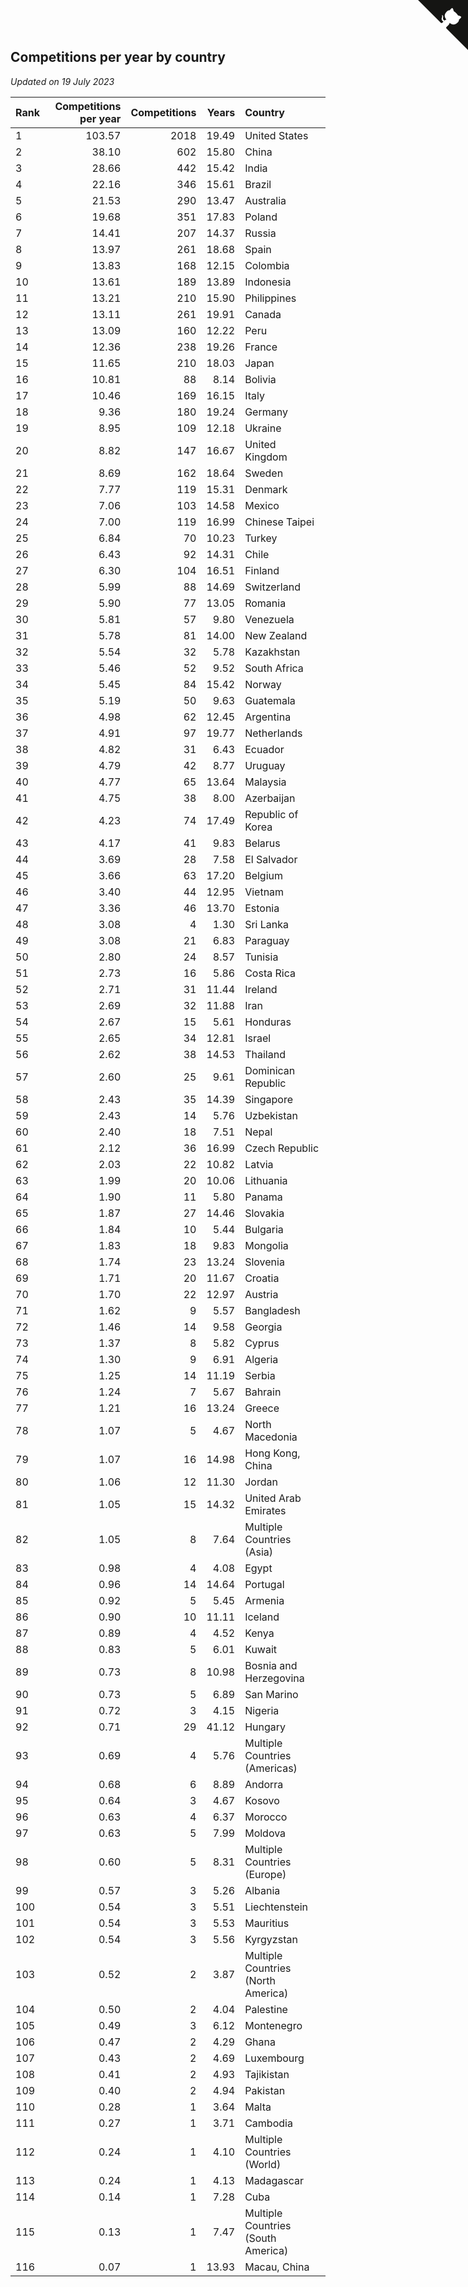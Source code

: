 ## Competitions per year by country

*Updated on 19 July 2023*

| Rank | Competitions per year | Competitions | Years | Country |
| :--- | ---: | ---: | ---: | :--- |
| 1 | 103.57 | 2018 | 19.49 | United States |
| 2 | 38.10 | 602 | 15.80 | China |
| 3 | 28.66 | 442 | 15.42 | India |
| 4 | 22.16 | 346 | 15.61 | Brazil |
| 5 | 21.53 | 290 | 13.47 | Australia |
| 6 | 19.68 | 351 | 17.83 | Poland |
| 7 | 14.41 | 207 | 14.37 | Russia |
| 8 | 13.97 | 261 | 18.68 | Spain |
| 9 | 13.83 | 168 | 12.15 | Colombia |
| 10 | 13.61 | 189 | 13.89 | Indonesia |
| 11 | 13.21 | 210 | 15.90 | Philippines |
| 12 | 13.11 | 261 | 19.91 | Canada |
| 13 | 13.09 | 160 | 12.22 | Peru |
| 14 | 12.36 | 238 | 19.26 | France |
| 15 | 11.65 | 210 | 18.03 | Japan |
| 16 | 10.81 | 88 | 8.14 | Bolivia |
| 17 | 10.46 | 169 | 16.15 | Italy |
| 18 | 9.36 | 180 | 19.24 | Germany |
| 19 | 8.95 | 109 | 12.18 | Ukraine |
| 20 | 8.82 | 147 | 16.67 | United Kingdom |
| 21 | 8.69 | 162 | 18.64 | Sweden |
| 22 | 7.77 | 119 | 15.31 | Denmark |
| 23 | 7.06 | 103 | 14.58 | Mexico |
| 24 | 7.00 | 119 | 16.99 | Chinese Taipei |
| 25 | 6.84 | 70 | 10.23 | Turkey |
| 26 | 6.43 | 92 | 14.31 | Chile |
| 27 | 6.30 | 104 | 16.51 | Finland |
| 28 | 5.99 | 88 | 14.69 | Switzerland |
| 29 | 5.90 | 77 | 13.05 | Romania |
| 30 | 5.81 | 57 | 9.80 | Venezuela |
| 31 | 5.78 | 81 | 14.00 | New Zealand |
| 32 | 5.54 | 32 | 5.78 | Kazakhstan |
| 33 | 5.46 | 52 | 9.52 | South Africa |
| 34 | 5.45 | 84 | 15.42 | Norway |
| 35 | 5.19 | 50 | 9.63 | Guatemala |
| 36 | 4.98 | 62 | 12.45 | Argentina |
| 37 | 4.91 | 97 | 19.77 | Netherlands |
| 38 | 4.82 | 31 | 6.43 | Ecuador |
| 39 | 4.79 | 42 | 8.77 | Uruguay |
| 40 | 4.77 | 65 | 13.64 | Malaysia |
| 41 | 4.75 | 38 | 8.00 | Azerbaijan |
| 42 | 4.23 | 74 | 17.49 | Republic of Korea |
| 43 | 4.17 | 41 | 9.83 | Belarus |
| 44 | 3.69 | 28 | 7.58 | El Salvador |
| 45 | 3.66 | 63 | 17.20 | Belgium |
| 46 | 3.40 | 44 | 12.95 | Vietnam |
| 47 | 3.36 | 46 | 13.70 | Estonia |
| 48 | 3.08 | 4 | 1.30 | Sri Lanka |
| 49 | 3.08 | 21 | 6.83 | Paraguay |
| 50 | 2.80 | 24 | 8.57 | Tunisia |
| 51 | 2.73 | 16 | 5.86 | Costa Rica |
| 52 | 2.71 | 31 | 11.44 | Ireland |
| 53 | 2.69 | 32 | 11.88 | Iran |
| 54 | 2.67 | 15 | 5.61 | Honduras |
| 55 | 2.65 | 34 | 12.81 | Israel |
| 56 | 2.62 | 38 | 14.53 | Thailand |
| 57 | 2.60 | 25 | 9.61 | Dominican Republic |
| 58 | 2.43 | 35 | 14.39 | Singapore |
| 59 | 2.43 | 14 | 5.76 | Uzbekistan |
| 60 | 2.40 | 18 | 7.51 | Nepal |
| 61 | 2.12 | 36 | 16.99 | Czech Republic |
| 62 | 2.03 | 22 | 10.82 | Latvia |
| 63 | 1.99 | 20 | 10.06 | Lithuania |
| 64 | 1.90 | 11 | 5.80 | Panama |
| 65 | 1.87 | 27 | 14.46 | Slovakia |
| 66 | 1.84 | 10 | 5.44 | Bulgaria |
| 67 | 1.83 | 18 | 9.83 | Mongolia |
| 68 | 1.74 | 23 | 13.24 | Slovenia |
| 69 | 1.71 | 20 | 11.67 | Croatia |
| 70 | 1.70 | 22 | 12.97 | Austria |
| 71 | 1.62 | 9 | 5.57 | Bangladesh |
| 72 | 1.46 | 14 | 9.58 | Georgia |
| 73 | 1.37 | 8 | 5.82 | Cyprus |
| 74 | 1.30 | 9 | 6.91 | Algeria |
| 75 | 1.25 | 14 | 11.19 | Serbia |
| 76 | 1.24 | 7 | 5.67 | Bahrain |
| 77 | 1.21 | 16 | 13.24 | Greece |
| 78 | 1.07 | 5 | 4.67 | North Macedonia |
| 79 | 1.07 | 16 | 14.98 | Hong Kong, China |
| 80 | 1.06 | 12 | 11.30 | Jordan |
| 81 | 1.05 | 15 | 14.32 | United Arab Emirates |
| 82 | 1.05 | 8 | 7.64 | Multiple Countries (Asia) |
| 83 | 0.98 | 4 | 4.08 | Egypt |
| 84 | 0.96 | 14 | 14.64 | Portugal |
| 85 | 0.92 | 5 | 5.45 | Armenia |
| 86 | 0.90 | 10 | 11.11 | Iceland |
| 87 | 0.89 | 4 | 4.52 | Kenya |
| 88 | 0.83 | 5 | 6.01 | Kuwait |
| 89 | 0.73 | 8 | 10.98 | Bosnia and Herzegovina |
| 90 | 0.73 | 5 | 6.89 | San Marino |
| 91 | 0.72 | 3 | 4.15 | Nigeria |
| 92 | 0.71 | 29 | 41.12 | Hungary |
| 93 | 0.69 | 4 | 5.76 | Multiple Countries (Americas) |
| 94 | 0.68 | 6 | 8.89 | Andorra |
| 95 | 0.64 | 3 | 4.67 | Kosovo |
| 96 | 0.63 | 4 | 6.37 | Morocco |
| 97 | 0.63 | 5 | 7.99 | Moldova |
| 98 | 0.60 | 5 | 8.31 | Multiple Countries (Europe) |
| 99 | 0.57 | 3 | 5.26 | Albania |
| 100 | 0.54 | 3 | 5.51 | Liechtenstein |
| 101 | 0.54 | 3 | 5.53 | Mauritius |
| 102 | 0.54 | 3 | 5.56 | Kyrgyzstan |
| 103 | 0.52 | 2 | 3.87 | Multiple Countries (North America) |
| 104 | 0.50 | 2 | 4.04 | Palestine |
| 105 | 0.49 | 3 | 6.12 | Montenegro |
| 106 | 0.47 | 2 | 4.29 | Ghana |
| 107 | 0.43 | 2 | 4.69 | Luxembourg |
| 108 | 0.41 | 2 | 4.93 | Tajikistan |
| 109 | 0.40 | 2 | 4.94 | Pakistan |
| 110 | 0.28 | 1 | 3.64 | Malta |
| 111 | 0.27 | 1 | 3.71 | Cambodia |
| 112 | 0.24 | 1 | 4.10 | Multiple Countries (World) |
| 113 | 0.24 | 1 | 4.13 | Madagascar |
| 114 | 0.14 | 1 | 7.28 | Cuba |
| 115 | 0.13 | 1 | 7.47 | Multiple Countries (South America) |
| 116 | 0.07 | 1 | 13.93 | Macau, China |


<a href="https://github.com/JustinTimeCuber/wca_statistics" class="github-corner" aria-label="View source on Github"><svg width="80" height="80" viewBox="0 0 250 250" style="fill:#151513; color:#fff; position: absolute; top: 0; border: 0; right: 0;" aria-hidden="true"><path d="M0,0 L115,115 L130,115 L142,142 L250,250 L250,0 Z"></path><path d="M128.3,109.0 C113.8,99.7 119.0,89.6 119.0,89.6 C122.0,82.7 120.5,78.6 120.5,78.6 C119.2,72.0 123.4,76.3 123.4,76.3 C127.3,80.9 125.5,87.3 125.5,87.3 C122.9,97.6 130.6,101.9 134.4,103.2" fill="currentColor" style="transform-origin: 130px 106px;" class="octo-arm"></path><path d="M115.0,115.0 C114.9,115.1 118.7,116.5 119.8,115.4 L133.7,101.6 C136.9,99.2 139.9,98.4 142.2,98.6 C133.8,88.0 127.5,74.4 143.8,58.0 C148.5,53.4 154.0,51.2 159.7,51.0 C160.3,49.4 163.2,43.6 171.4,40.1 C171.4,40.1 176.1,42.5 178.8,56.2 C183.1,58.6 187.2,61.8 190.9,65.4 C194.5,69.0 197.7,73.2 200.1,77.6 C213.8,80.2 216.3,84.9 216.3,84.9 C212.7,93.1 206.9,96.0 205.4,96.6 C205.1,102.4 203.0,107.8 198.3,112.5 C181.9,128.9 168.3,122.5 157.7,114.1 C157.9,116.9 156.7,120.9 152.7,124.9 L141.0,136.5 C139.8,137.7 141.6,141.9 141.8,141.8 Z" fill="currentColor" class="octo-body"></path></svg></a><style>.github-corner:hover .octo-arm{animation:octocat-wave 560ms ease-in-out}@keyframes octocat-wave{0%,100%{transform:rotate(0)}20%,60%{transform:rotate(-25deg)}40%,80%{transform:rotate(10deg)}}@media (max-width:500px){.github-corner:hover .octo-arm{animation:none}.github-corner .octo-arm{animation:octocat-wave 560ms ease-in-out}}</style>
